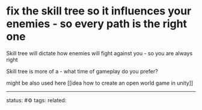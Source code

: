 # fix the skill tree so it influences your enemies - so every path is the right one
Skill tree will dictate how enemies will fight against you - so you are always right

Skill tree is more of a - what time of gameplay do you prefer?

might be also used here
[[idea how to create an open world game in unity]]

--- 
status: #⚙️ 
tags: 
related: 